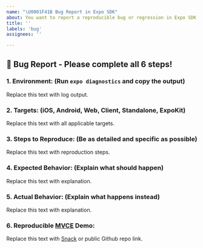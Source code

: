```yaml
---
name: "\U0001F41B Bug Report in Expo SDK"
about: You want to report a reproducible bug or regression in Expo SDK.
title: ''
labels: 'bug'
assignees: ''

---
```

## 🐛 Bug Report - Please complete all 6 steps! 

### 1. Environment: (Run `expo diagnostics` and copy the output)

Replace this text with log output.

### 2. Targets: (iOS, Android, Web, Client, Standalone, ExpoKit)

Replace this text with all applicable targets.

### 3. Steps to Reproduce: (Be as detailed and specific as possible)

Replace this text with reproduction steps.

### 4. Expected Behavior: (Explain what should happen)

Replace this text with explanation.

### 5. Actual Behavior: (Explain what happens instead)

Replace this text with explanation.

### 6. Reproducible [MVCE](https://stackoverflow.com/help/mcve) Demo:

Replace this text with [Snack](https://snack.expo.io/) or public Github repo link.

<!--
  What happens if you skip this step?

  Someone will read your bug report, and maybe will be able to help you,
  but it’s unlikely that it will get much attention from the team. Eventually,
  the issue will likely get closed in favor of issues that have reproducible demos.

  Please remember that:

    * Issues without reproducible demos have a very low priority.
    * The person fixing the bug would have to do that anyway. Please be respectful of their time.
    * You might figure out the issues yourself as you work on extracting it.

  Thanks for helping us help you!
-->

